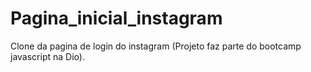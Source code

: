 # Pagina_inicial_instagram
Clone da pagina de login do instagram (Projeto faz parte do bootcamp javascript na Dio).
